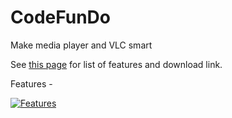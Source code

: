 # CodeFunDo
Make media player and VLC smart

See [this page](https://adroitweb.github.io/) for list of features and download link.

Features -

[![Features](http://img.youtube.com/vi/EEstPK7QB6o/0.jpg)](http://www.youtube.com/watch?v=EEstPK7QB6o "Adroit Features")
